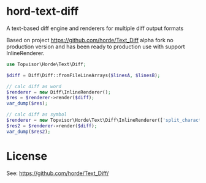 # hord-text-diff
A text-based diff engine and renderers for multiple diff output formats

Based on project https://github.com/horde/Text_Diff alpha fork no production version and has been ready to production use with support InlineRenderer.


```php
use Topvisor\Horde\Text\Diff;

$diff = Diff\Diff::fromFileLineArrays($linesA, $linesB);

// calc diff as word
$renderer = new Diff\InlineRenderer();
$res = $renderer->render($diff);
var_dump($res);

// calc diff as symbol
$renderer = new Topvisor\Horde\Text\Diff\InlineRenderer(['split_characters' => true]);
$res2 = $renderer->render($diff);
var_dump($res2);
```

# License

See: https://github.com/horde/Text_Diff/